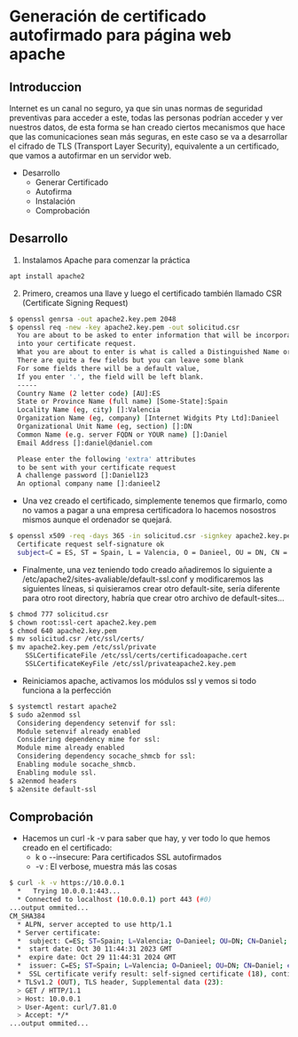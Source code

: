 # Generación de certificado autofirmado para página web apache

## Introduccion

Internet es un canal no seguro, ya que sin unas normas de seguridad preventivas para acceder a este, todas las personas podrían acceder y ver nuestros datos, de esta forma se han creado ciertos mecanismos que hace que las comunicaciones sean más seguras, en este caso se va a desarrollar el cifrado de TLS (Transport Layer Security), equivalente a un certificado, que vamos a autofirmar en un servidor web.

- Desarrollo
  - Generar Certificado
  - Autofirma
  - Instalación
  - Comprobación

## Desarrollo

1. Instalamos Apache para comenzar la práctica

```bash
apt install apache2

```

2. Primero, creamos una llave y luego el certificado también llamado CSR (Certificate Signing Request)

```bash
$ openssl genrsa -out apache2.key.pem 2048
$ openssl req -new -key apache2.key.pem -out solicitud.csr
  You are about to be asked to enter information that will be incorporated
  into your certificate request.
  What you are about to enter is what is called a Distinguished Name or a DN.
  There are quite a few fields but you can leave some blank
  For some fields there will be a default value,
  If you enter '.', the field will be left blank.
  -----
  Country Name (2 letter code) [AU]:ES
  State or Province Name (full name) [Some-State]:Spain
  Locality Name (eg, city) []:Valencia
  Organization Name (eg, company) [Internet Widgits Pty Ltd]:Danieel
  Organizational Unit Name (eg, section) []:DN
  Common Name (e.g. server FQDN or YOUR name) []:Daniel
  Email Address []:daniel@daniel.com

  Please enter the following 'extra' attributes
  to be sent with your certificate request
  A challenge password []:Daniel123
  An optional company name []:danieel2


```

- Una vez creado el certificado, simplemente tenemos que firmarlo, como no vamos a pagar a una empresa certificadora lo hacemos nosostros mismos aunque el ordenador se quejará.

```bash
$ openssl x509 -req -days 365 -in solicitud.csr -signkey apache2.key.pem -out certificadoapache2.crt
  Certificate request self-signature ok
  subject=C = ES, ST = Spain, L = Valencia, O = Danieel, OU = DN, CN = Daniel, emailAddress = daniel@daniel.com


```

- Finalmente, una vez teniendo todo creado añadiremos lo siguiente a /etc/apache2/sites-avaliable/default-ssl.conf y modificaremos las siguientes líneas, si quisieramos crear otro default-site, sería diferente para otro root directory, habría que crear otro archivo de default-sites...

```bash
$ chmod 777 solicitud.csr
$ chown root:ssl-cert apache2.key.pem 
$ chmod 640 apache2.key.pem
$ mv solicitud.csr /etc/ssl/certs/
$ mv apache2.key.pem /etc/ssl/private
    SSLCertificateFile /etc/ssl/certs/certificadoapache.cert
    SSLCertificateKeyFile /etc/ssl/privateapache2.key.pem
```

- Reiniciamos apache, activamos los módulos ssl y vemos si todo funciona a la perfección

```bash
$ systemctl restart apache2
$ sudo a2enmod ssl
  Considering dependency setenvif for ssl:
  Module setenvif already enabled
  Considering dependency mime for ssl:
  Module mime already enabled
  Considering dependency socache_shmcb for ssl:
  Enabling module socache_shmcb.
  Enabling module ssl.
$ a2enmod headers
$ a2ensite default-ssl
```

## Comprobación

- Hacemos un curl -k -v para saber que hay, y ver todo lo que hemos creado en el certificado:
  - k o --insecure: Para certificados SSL autofirmados
  - -v : El verbose, muestra más las cosas 

```bash
$ curl -k -v https://10.0.0.1
  *   Trying 10.0.0.1:443...
  * Connected to localhost (10.0.0.1) port 443 (#0)
...output ommited...
CM_SHA384
  * ALPN, server accepted to use http/1.1
  * Server certificate:
  *  subject: C=ES; ST=Spain; L=Valencia; O=Danieel; OU=DN; CN=Daniel; emailAddress=daniel@daniel.com # El certificado creado
  *  start date: Oct 30 11:44:31 2023 GMT
  *  expire date: Oct 29 11:44:31 2024 GMT
  *  issuer: C=ES; ST=Spain; L=Valencia; O=Danieel; OU=DN; CN=Daniel; emailAddress=daniel@daniel.com
  *  SSL certificate verify result: self-signed certificate (18), continuing anyway.
  * TLSv1.2 (OUT), TLS header, Supplemental data (23):
  > GET / HTTP/1.1
  > Host: 10.0.0.1
  > User-Agent: curl/7.81.0
  > Accept: */*
...output ommited...
```
